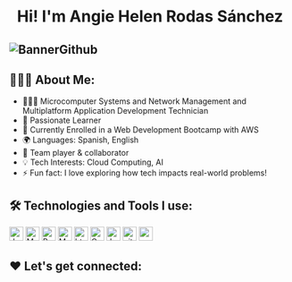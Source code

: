 <h1 align="center">Hi! I'm Angie Helen Rodas Sánchez</h1>


![BannerGithub](https://github.com/user-attachments/assets/6e04fd8c-7019-4c0d-b265-200e6755c750)
----

## 👩🏾‍💻 About Me:

- 👩🏾‍🎓 Microcomputer Systems and Network Management and Multiplatform Application Development Technician
- 🌱 Passionate Learner
- 🚀 Currently Enrolled in a Web Development Bootcamp with AWS
- 🌍 Languages: Spanish, English
- 🤝 Team player & collaborator
- 💡 Tech Interests: Cloud Computing, AI
- ⚡ Fun fact: I love exploring how tech impacts real-world problems!

## 🛠️ Technologies and Tools I use:

<p>
<img alt="Javascript" src="https://img.shields.io/badge/JavaScript-323330?style=for-the-badge&logo=javascript&logoColor=F7DF1E"  height="25px"/>
<img alt="MongoDB" src="https://img.shields.io/badge/-MongoDB-13aa52?style=flat-square&logo=mongodb&logoColor=white"  height="25px"/>
<img alt="Python" src="https://img.shields.io/badge/Python-14354C?style=for-the-badge&logo=python&logoColor=white" height="25px"/>
<img alt="Markdown" src="https://img.shields.io/badge/Markdown-000000?style=for-the-badge&logo=markdown&logoColor=white"  height="25px"/>
<img alt="html5" src="https://img.shields.io/badge/HTML5-E34F26?style=for-the-badge&logo=html5&logoColor=white" height="25px"/>
<img alt="Css3" src="https://img.shields.io/badge/CSS3-1572B6?style=for-the-badge&logo=css3&logoColor=white" height="25px"/>
<img alt="Jquery" src="https://img.shields.io/badge/jquery-%230769AD.svg?style=for-the-badge&logo=jquery&logoColor=white" height="25px"/>
<img alt="git" src="https://img.shields.io/badge/-Git-F05032?style=flat-square&logo=git&logoColor=white" height="25px"/>
 <img alt="postman" src="https://img.shields.io/badge/-Postman-00C7B7?style=flat-square&logo=postman&logoColor=white" height="25px"/>

</p>


## ❤️ Let's get connected:

